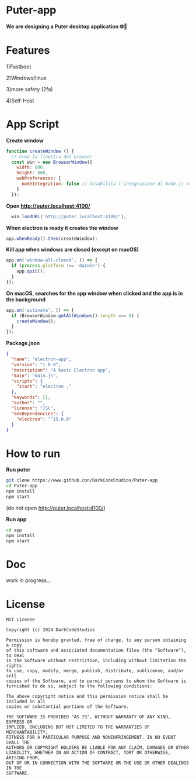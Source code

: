 # Puter-app
**We are designing a Puter desktop application 🌐🚀**

# Features
1)Fastboot

2)Windows/linux

3)more safety (2fa)

4)Self-Host

# App Script
**Create window**
```javascript
function createWindow () {
  // Crea la finestra del browser
  const win = new BrowserWindow({
    width: 800,
    height: 800,
    webPreferences: {
      nodeIntegration: false // Disabilita l'integrazione di Node.js nella pagina web
    }
  });
```
**Open http://puter.localhost:4100/**
```javascript
  win.loadURL('http://puter.localhost:4100/');
```
**When electron is ready it creates the window**
```javascript
app.whenReady().then(createWindow);
```
**Kill app when windows are closed (except on macOS)**
```javascript
app.on('window-all-closed', () => {
  if (process.platform !== 'darwin') {
    app.quit();
  }
});
```
**On macOS, searches for the app window when clicked and the app is in the background**
```Javascript
app.on('activate', () => {
  if (BrowserWindow.getAllWindows().length === 0) {
    createWindow();
  }
});
```
**Package.json**
```json
{
  "name": "electron-app",
  "version": "1.0.0",
  "description": "A basic Electron app",
  "main": "main.js",
  "scripts": {
    "start": "electron ."
  },
  "keywords": [],
  "author": "",
  "license": "ISC",
  "devDependencies": {
    "electron": "^15.0.0"
  }
}
```
# How to run

**Run puter**
```bash
git clone https://www.github.con/DarkCodeStudios/Puter-app
cd Puter-app
npm install
npm start
```
(do not open http://puter.localhost:4100/)

**Run app**
```bash
cd app
npm install
npm start
```
# Doc
work in progress...

# License 
```
MIT License

Copyright (c) 2024 DarkCodeStudios

Permission is hereby granted, free of charge, to any person obtaining a copy
of this software and associated documentation files (the "Software"), to deal
in the Software without restriction, including without limitation the rights
to use, copy, modify, merge, publish, distribute, sublicense, and/or sell
copies of the Software, and to permit persons to whom the Software is
furnished to do so, subject to the following conditions:

The above copyright notice and this permission notice shall be included in all
copies or substantial portions of the Software.

THE SOFTWARE IS PROVIDED "AS IS", WITHOUT WARRANTY OF ANY KIND, EXPRESS OR
IMPLIED, INCLUDING BUT NOT LIMITED TO THE WARRANTIES OF MERCHANTABILITY,
FITNESS FOR A PARTICULAR PURPOSE AND NONINFRINGEMENT. IN NO EVENT SHALL THE
AUTHORS OR COPYRIGHT HOLDERS BE LIABLE FOR ANY CLAIM, DAMAGES OR OTHER
LIABILITY, WHETHER IN AN ACTION OF CONTRACT, TORT OR OTHERWISE, ARISING FROM,
OUT OF OR IN CONNECTION WITH THE SOFTWARE OR THE USE OR OTHER DEALINGS IN THE
SOFTWARE.
```
